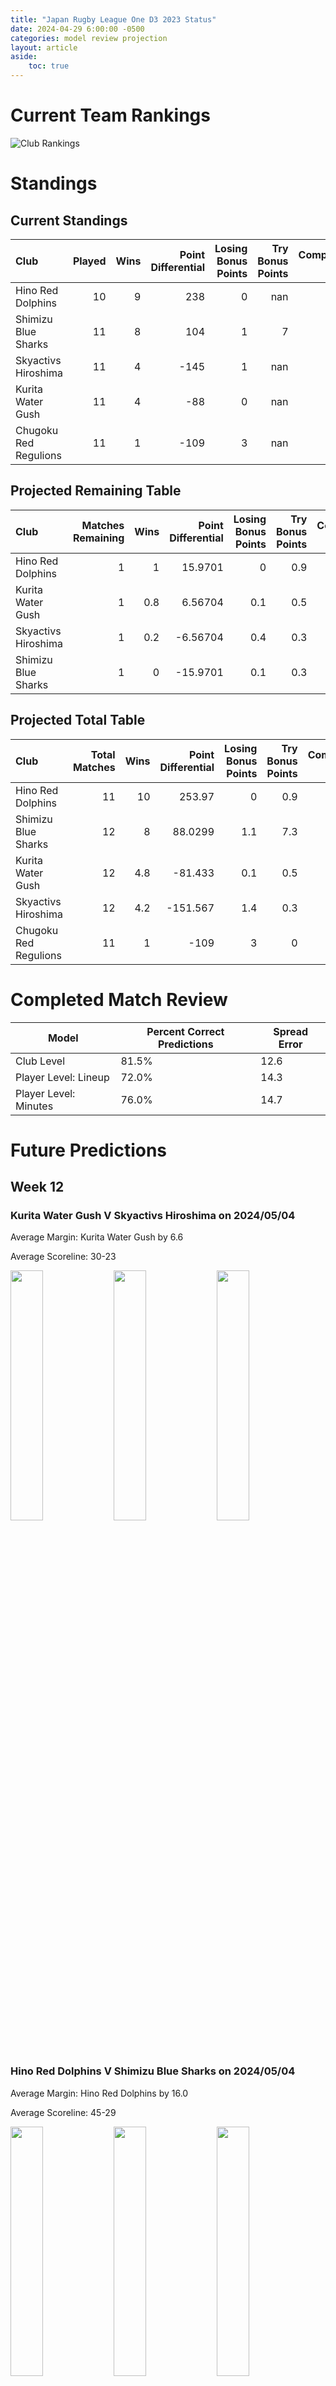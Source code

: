 ```yaml
---  
title: "Japan Rugby League One D3 2023 Status"  
date: 2024-04-29 6:00:00 -0500  
categories: model review projection  
layout: article  
aside:  
    toc: true  
---
```

# Current Team Rankings


![Club Rankings](plots/rankings_Japan-Rugby-League-One-D3-2023.png)
# Standings

## Current Standings


| Club                  |   Played |   Wins |   Point Differential |   Losing Bonus Points |   Try Bonus Points |   Competition Points |
|:----------------------|---------:|-------:|---------------------:|----------------------:|-------------------:|---------------------:|
| Hino Red Dolphins     |       10 |      9 |                  238 |                     0 |                nan |                   47 |
| Shimizu Blue Sharks   |       11 |      8 |                  104 |                     1 |                  7 |                   40 |
| Skyactivs Hiroshima   |       11 |      4 |                 -145 |                     1 |                nan |                   22 |
| Kurita Water Gush     |       11 |      4 |                  -88 |                     0 |                nan |                   21 |
| Chugoku Red Regulions |       11 |      1 |                 -109 |                     3 |                nan |                   12 |



## Projected Remaining Table


| Club                |   Matches Remaining |   Wins |   Point Differential |   Losing Bonus Points |   Try Bonus Points |   Competition Points |
|:--------------------|--------------------:|-------:|---------------------:|----------------------:|-------------------:|---------------------:|
| Hino Red Dolphins   |                   1 |    1   |             15.9701  |                   0   |                0.9 |                  4.9 |
| Kurita Water Gush   |                   1 |    0.8 |              6.56704 |                   0.1 |                0.5 |                  4   |
| Skyactivs Hiroshima |                   1 |    0.2 |             -6.56704 |                   0.4 |                0.3 |                  1.3 |
| Shimizu Blue Sharks |                   1 |    0   |            -15.9701  |                   0.1 |                0.3 |                  0.4 |



## Projected Total Table


| Club                  |   Total Matches |   Wins |   Point Differential |   Losing Bonus Points |   Try Bonus Points |   Competition Points |
|:----------------------|----------------:|-------:|---------------------:|----------------------:|-------------------:|---------------------:|
| Hino Red Dolphins     |              11 |   10   |             253.97   |                   0   |                0.9 |                 51.9 |
| Shimizu Blue Sharks   |              12 |    8   |              88.0299 |                   1.1 |                7.3 |                 40.4 |
| Kurita Water Gush     |              12 |    4.8 |             -81.433  |                   0.1 |                0.5 |                 25   |
| Skyactivs Hiroshima   |              12 |    4.2 |            -151.567  |                   1.4 |                0.3 |                 23.3 |
| Chugoku Red Regulions |              11 |    1   |            -109      |                   3   |                0   |                 12   |



# Completed Match Review


| Model | Percent Correct Predictions | Spread Error |
| ------ | ------ | ------ |
| Club Level | 81.5% | 12.6 |
| Player Level: Lineup | 72.0% | 14.3 |
| Player Level: Minutes | 76.0% | 14.7 |


# Future Predictions

## Week 12

### Kurita Water Gush V Skyactivs Hiroshima on 2024/05/04


Average Margin: Kurita Water Gush by 6.6

Average Scoreline: 30-23

<p float="left">
<img src="plots/performances_2024-05-04-KuritaWaterGush_V_SkyactivsHiroshima.png" width="32%" />
<img src="plots/resultbar_2024-05-04-KuritaWaterGush_V_SkyactivsHiroshima.png" width="32%" />
<img src="plots/spreads_2024-05-04-KuritaWaterGush_V_SkyactivsHiroshima.png" width="32%" />
</p>

### Hino Red Dolphins V Shimizu Blue Sharks on 2024/05/04


Average Margin: Hino Red Dolphins by 16.0

Average Scoreline: 45-29

<p float="left">
<img src="plots/performances_2024-05-04-HinoRedDolphins_V_ShimizuBlueSharks.png" width="32%" />
<img src="plots/resultbar_2024-05-04-HinoRedDolphins_V_ShimizuBlueSharks.png" width="32%" />
<img src="plots/spreads_2024-05-04-HinoRedDolphins_V_ShimizuBlueSharks.png" width="32%" />
</p>
